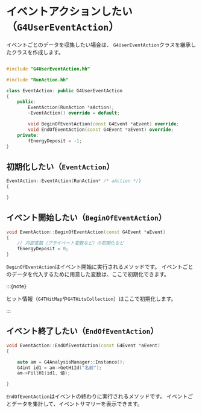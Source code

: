 # イベントアクションしたい（``G4UserEventAction``）

イベントごとのデータを収集したい場合は、
``G4UserEventAction``クラスを継承したクラスを作成します。

```cpp

#include "G4UserEventAction.hh"

#include "RunAction.hh"

class EventAction: public G4UserEventAction
{
    public:
        EventAction(RunAction *aAction);
        ~EventAction() override = default;

        void BeginOfEventAction(const G4Event *aEvent) override;
        void EndOfEventAction(const G4Event *aEvent) override;
    private:
        fEnergyDeposit = -1;
}
```

## 初期化したい（``EventAction``）

```cpp
EventAction::EventAction(RunAction* /* aAction */)
{

}
```

## イベント開始したい（``BeginOfEventAction``）

```cpp
void EventAction::BeginOfEventAction(const G4Event *aEvent)
{
    // 内部変数（プライベート変数など）の初期化など
    fEnergyDeposit = 0;
}
```

``BeginOfEventAction``はイベント開始に実行されるメソッドです。
イベントごとのデータを代入するために用意した変数は、ここで初期化できます。

:::{note}

ヒット情報（``G4THitMap``や``G4THitsCollection``）はここで初期化します。

:::

## イベント終了したい（``EndOfEventAction``）

```cpp
void EventAction::EndOfEventAction(const G4Event *aEvent)
{

    auto am = G4AnalysisManager::Instance();
    G4int id1 = am->GetH1Id("名前");
    am->FillH1(id1, 値);

}
```

``EndOfEventAction``はイベントの終わりに実行されるメソッドです。
イベントごとデータを集計して、イベントサマリーを表示できます。
